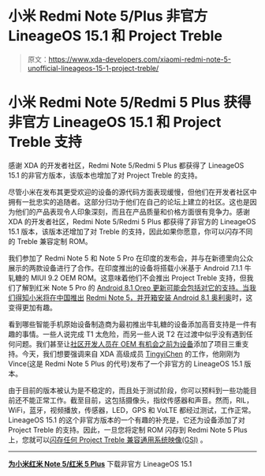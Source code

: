 # 小米 Redmi Note 5/Plus 非官方 LineageOS 15.1 和 Project Treble

> 原文：<https://www.xda-developers.com/xiaomi-redmi-note-5-unofficial-lineageos-15-1-project-treble/>

# 小米 Redmi Note 5/Redmi 5 Plus 获得非官方 LineageOS 15.1 和 Project Treble 支持

感谢 XDA 的开发者社区，Redmi Note 5/Redmi 5 Plus 都获得了 LineageOS 15.1 的非官方版本，该版本也增加了对 Project Treble 的支持。

尽管小米在发布其更受欢迎的设备的源代码方面表现缓慢，但他们在开发者社区中拥有一批忠实的追随者。这部分归功于他们在自己的论坛上建立的社区。这也是因为他们的产品表现令人印象深刻，而且在产品质量和价格方面很有竞争力。感谢 XDA 的开发者社区，Redmi Note 5/Redmi 5 Plus 都获得了非官方的 LineageOS 15.1 版本，该版本还增加了对 Treble 的支持，因此如果你愿意，你可以闪存不同的 Treble 兼容定制 ROM。

我们参加了 Redmi Note 5 和 Note 5 Pro 在印度的发布会，并与在新德里向公众展示的两款设备进行了合作。在印度推出的设备将搭载小米基于 Android 7.1.1 牛轧糖的 MIUI 9.2 OEM ROM。这意味着他们不会推出 Project Treble 支持，但我们了解到红米 Note 5 Pro 的 [Android 8.1 Oreo 更新可能会包括对它的支持。当我们得知小米将在中国推出](https://www.xda-developers.com/xiaomi-redmi-note-5-pro-android-oreo-update-project-treble/) [Redmi Note 5，并开箱安装 Android 8.1 奥利奥](https://www.xda-developers.com/xiaomi-redmi-note-5-android-8-1-oreo-china/)时，这变得更加有趣。

看到哪些智能手机原始设备制造商为最初推出牛轧糖的设备添加高音支持是一件有趣的事情。一些人说完成 T1 太危险，而另一些人说 T2 在过渡中似乎没有遇到任何问题。我们甚至让[社区开发人员在 OEM 有机会之前为设备](https://www.xda-developers.com/xiaomi-redmi-note-4-project-treble/)添加了项目三重支持。今天，我们想要强调来自 XDA 高级成员 [TingyiChen](https://forum.xda-developers.com/member.php?u=7500669) 的工作，他刚刚为 Vince(这是 Redmi Note 5 Plus 的代号)发布了一个非官方的 LineageOS 15.1 版本。

由于目前的版本被认为是不稳定的，而且处于测试阶段，你可以预料到一些功能目前还不能正常工作。截至目前，这包括摄像头，指纹传感器和声音。然而，RIL，WiFi，蓝牙，视频播放，传感器，LED，GPS 和 VoLTE 都经过测试，工作正常。LineageOS 15.1 的这个非官方版本的一个有趣的补充是，它还为设备添加了对 Project Treble 的支持。因此，一旦您将定制 ROM 闪存到 Redmi Note 5 Plus 上，您就可以[闪存任何 Project Treble 兼容通用系统映像(GSI)](https://www.xda-developers.com/flash-generic-system-image-project-treble-device/) 。

* * *

[**为小米红米 Note 5/红米 5 Plus**](https://forum.xda-developers.com/redmi-note-5/development/rom-lineageos-treble-vince-t3771881) 下载非官方 LineageOS 15.1